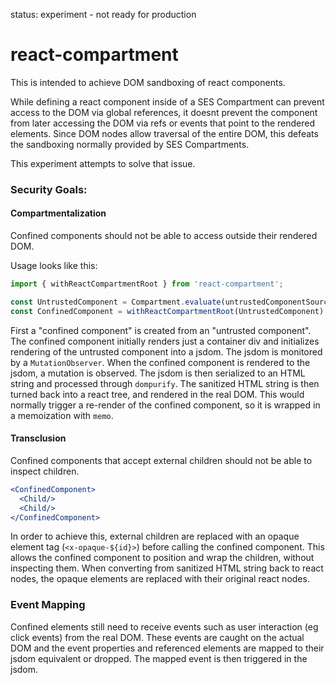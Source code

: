 status: experiment - not ready for production

# react-compartment

This is intended to achieve DOM sandboxing of react components.

While defining a react component inside of a SES Compartment can prevent access to the DOM via global references, it doesnt prevent the component from later accessing the DOM via refs or events that point to the rendered elements. Since DOM nodes allow traversal of the entire DOM, this defeats the sandboxing normally provided by SES Compartments.

This experiment attempts to solve that issue.

### Security Goals:

#### Compartmentalization

Confined components should not be able to access outside their rendered DOM.

Usage looks like this:
```js
import { withReactCompartmentRoot } from 'react-compartment';

const UntrustedComponent = Compartment.evaluate(untrustedComponentSource);
const ConfinedComponent = withReactCompartmentRoot(UntrustedComponent);
```

First a "confined component" is created from an "untrusted component".
The confined component initially renders just a container div and initializes rendering of the untrusted component into a jsdom.
The jsdom is monitored by a `MutationObserver`.
When the confined component is rendered to the jsdom, a mutation is observed.
The jsdom is then serialized to an HTML string and processed through `dompurify`.
The sanitized HTML string is then turned back into a react tree, and rendered in the real DOM.
This would normally trigger a re-render of the confined component, so it is wrapped in a memoization with `memo`.

#### Transclusion

Confined components that accept external children should not be able to inspect children.
```jsx
<ConfinedComponent>
  <Child/>
  <Child/>
</ConfinedComponent>
```
In order to achieve this, external children are replaced with an opaque element tag (`<x-opaque-${id}>`) before calling the confined component. This allows the confined component to position and wrap the children, without inspecting them.
When converting from sanitized HTML string back to react nodes, the opaque elements are replaced with their original react nodes.

### Event Mapping

Confined elements still need to receive events such as user interaction (eg click events) from the real DOM. These events are caught on the actual DOM and the event properties and referenced elements are mapped to their jsdom equivalent or dropped.
The mapped event is then triggered in the jsdom.
